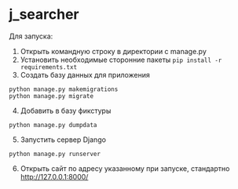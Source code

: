 # j_searcher
Для запуска:
1. Открыть командную строку в директории с manage.py
2. Установить необходимые сторонние пакеты ``` pip install -r requirements.txt ```
3. Создать базу данных для приложения
``` 
python manage.py makemigrations
python manage.py migrate
```
4. Добавить в базу фикстуры
``` 
python manage.py dumpdata
```
5. Запустить сервер Django
``` 
python manage.py runserver
```
6. Открыть сайт по адресу указанному при запуске, стандартно http://127.0.0.1:8000/
